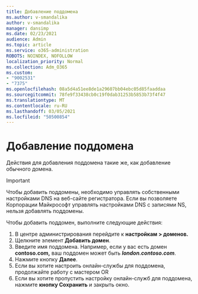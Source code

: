 ```yaml
---
title: Добавление поддомена
ms.author: v-smandalika
author: v-smandalika
manager: dansimp
ms.date: 02/23/2021
audience: Admin
ms.topic: article
ms.service: o365-administration
ROBOTS: NOINDEX, NOFOLLOW
localization_priority: Normal
ms.collection: Adm_O365
ms.custom:
- "9002531"
- "7375"
ms.openlocfilehash: 08a5d4a51ee8de1a29607bb04ebc05d85faaddaa
ms.sourcegitcommit: 78fe9f33438cb0c19f0dab31253b5853b73f4f47
ms.translationtype: MT
ms.contentlocale: ru-RU
ms.lasthandoff: 03/05/2021
ms.locfileid: "50500854"
---
```

# <a name="add-a-subdomain"></a>Добавление поддомена

Действия для добавления поддомена такие же, как добавление обычного домена. 

> [!IMPORTANT]
> Чтобы добавить поддомены, необходимо управлять собственными настройками DNS на веб-сайте регистратора. Если вы позволяете Корпорации Майкрософт управлять настройками DNS с записями NS, нельзя добавлять поддомены. 

Чтобы добавить поддомен, выполните следующие действия:

1. В центре администрирования перейдите к **настройкам > доменов.**
2. Щелкните элемент **Добавить домен**.
3. Введите имя поддомена. Например, если у вас есть домен **contoso.com,** ваш поддомен может быть **_london.contoso.com_**.
4. Нажмите кнопку **Далее**.
5. Если вы хотите настроить онлайн-службы для поддомена, продолжайте работу с мастером OR
6. Если вы хотите пропустить настройку онлайн-служб для поддомена, нажмите **кнопку Сохранить** и закрыть окно.


